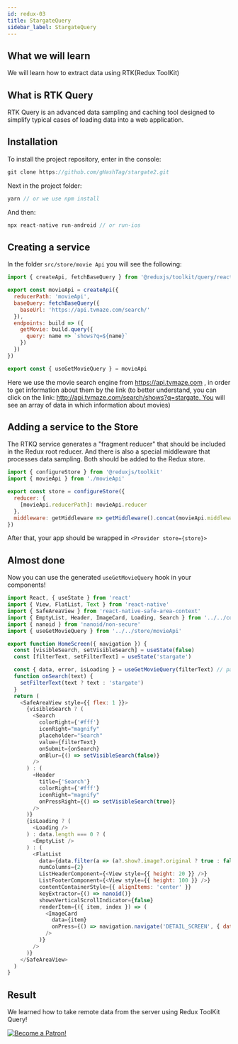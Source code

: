 ```yaml
---
id: redux-03
title: StargateQuery
sidebar_label: StargateQuery
---
```


## What we will learn

We will learn how to extract data using RTK(Redux ToolKit)

## What is RTK Query

RTK Query is an advanced data sampling and caching tool designed to simplify typical cases of loading data into a web application.


## Installation
To install the project repository, enter in the console:

```jsx
git clone https://github.com/gHashTag/stargate2.git
```
Next in the project folder:
```jsx
yarn // or we use npm install
```
And then:
```jsx
npx react-native run-android // or run-ios
```
## Creating a service

In the folder `src/store/movie Api` you will see the following:

```js
import { createApi, fetchBaseQuery } from '@reduxjs/toolkit/query/react'

export const movieApi = createApi({
  reducerPath: 'movieApi',
  baseQuery: fetchBaseQuery({
    baseUrl: 'https://api.tvmaze.com/search/'
  }),
  endpoints: build => ({
    getMovie: build.query({
      query: name => `shows?q=${name}`
    })
  })
})

export const { useGetMovieQuery } = movieApi
```
Here we use the movie search engine from https://api.tvmaze.com , in order to get information about them by the link (to better understand, you can click on the link: http://api.tvmaze.com/search/shows?q=stargate. You will see an array of data in which information about movies)

## Adding a service to the Store

The RTKQ service generates a "fragment reducer" that should be included in the Redux root reducer. And there is also a special middleware that processes data sampling. Both should be added to the Redux store.

```js
import { configureStore } from '@reduxjs/toolkit'
import { movieApi } from './movieApi'

export const store = configureStore({
  reducer: {
    [movieApi.reducerPath]: movieApi.reducer
  },
  middleware: getMiddleware => getMiddleware().concat(movieApi.middleware)
})
```
After that, your app should be wrapped in `<Provider store={store}>`

## Almost done

Now you can use the generated `useGetMovieQuery` hook in your components!

```js
import React, { useState } from 'react'
import { View, FlatList, Text } from 'react-native'
import { SafeAreaView } from 'react-native-safe-area-context'
import { EmptyList, Header, ImageCard, Loading, Search } from '../../components'
import { nanoid } from 'nanoid/non-secure'
import { useGetMovieQuery } from '../../store/movieApi'

export function HomeScreen({ navigation }) {
  const [visibleSearch, setVisibleSearch] = useState(false)
  const [filterText, setFilterText] = useState('stargate')

  const { data, error, isLoading } = useGetMovieQuery(filterText) // passing the search text
  function onSearch(text) {
    setFilterText(text ? text : 'stargate')
  }
  return (
    <SafeAreaView style={{ flex: 1 }}>
      {visibleSearch ? (
        <Search
          colorRight={'#fff'}
          iconRight="magnify"
          placeholder="Search"
          value={filterText}
          onSubmit={onSearch}
          onBlur={() => setVisibleSearch(false)}
        />
      ) : (
        <Header
          title={'Search'}
          colorRight={'#fff'}
          iconRight="magnify"
          onPressRight={() => setVisibleSearch(true)}
        />
      )}
      {isLoading ? (
        <Loading />
      ) : data.length === 0 ? (
        <EmptyList />
      ) : (
        <FlatList
          data={data.filter(a => (a?.show?.image?.original ? true : false))}
          numColumns={2}
          ListHeaderComponent={<View style={{ height: 20 }} />}
          ListFooterComponent={<View style={{ height: 100 }} />}
          contentContainerStyle={{ alignItems: 'center' }}
          keyExtractor={() => nanoid()}
          showsVerticalScrollIndicator={false}
          renderItem={({ item, index }) => (
            <ImageCard
              data={item}
              onPress={() => navigation.navigate('DETAIL_SCREEN', { data: item.show })}
            />
          )}
        />
      )}
    </SafeAreaView>
  )
}
```

## Result

We learned how to take remote data from the server using Redux ToolKit Query!

[![Become a Patron!](/img/logo/patreon.jpg)](https://www.patreon.com/bePatron?u=31769291)
